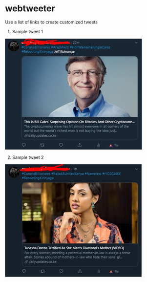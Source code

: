 # webtweeter
Use a list of links to create customized tweets

1. Sample tweet 1

![alt text](https://github.com/lordoferos/webtweeter/blob/master/web-tweeter1.JPG)

2. Sample tweet 2

![alt text](https://github.com/lordoferos/webtweeter/blob/master/web-tweeter2.JPG)
